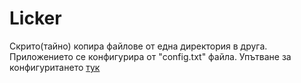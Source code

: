 # Licker

Скрито(тайно) копира файлове от една директория в друга. 
Приложението се конфигурира от "config.txt" файла. 
Упътване за конфигуритането [тук](../master/Licker/licker_config_file_documentation)